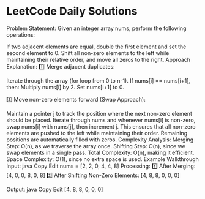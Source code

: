 # LeetCode Daily Solutions
Problem Statement:
Given an integer array nums, perform the following operations:

If two adjacent elements are equal, double the first element and set the second element to 0.
Shift all non-zero elements to the left while maintaining their relative order, and move all zeros to the right.
Approach Explanation:
1️⃣ Merge adjacent duplicates:

Iterate through the array (for loop from 0 to n-1).
If nums[i] == nums[i+1], then:
Multiply nums[i] by 2.
Set nums[i+1] to 0.

2️⃣ Move non-zero elements forward (Swap Approach):

Maintain a pointer j to track the position where the next non-zero element should be placed.
Iterate through nums and whenever nums[i] is non-zero, swap nums[i] with nums[j], then increment j.
This ensures that all non-zero elements are pushed to the left while maintaining their order.
Remaining positions are automatically filled with zeros.
Complexity Analysis:
Merging Step: O(n), as we traverse the array once.
Shifting Step: O(n), since we swap elements in a single pass.
Total Complexity: O(n), making it efficient.
Space Complexity: O(1), since no extra space is used.
Example Walkthrough
Input:
java
Copy
Edit
nums = [2, 2, 0, 4, 4, 8]
Processing:
1️⃣ After Merging: [4, 0, 0, 8, 0, 8]
2️⃣ After Shifting Non-Zero Elements: [4, 8, 8, 0, 0, 0]

Output:
java
Copy
Edit
[4, 8, 8, 0, 0, 0]
